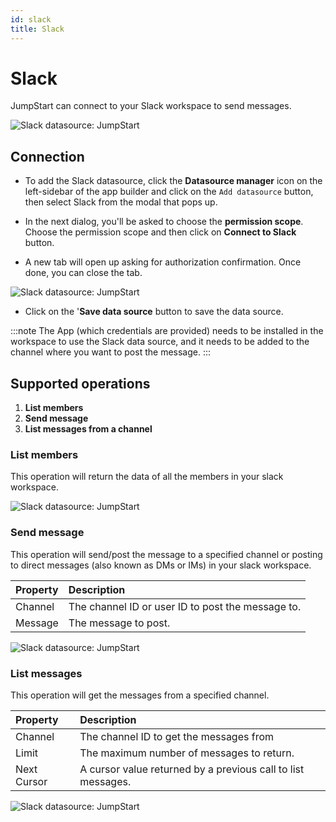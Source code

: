 ```yaml
---
id: slack
title: Slack
---
```


# Slack

JumpStart can connect to your Slack workspace to send messages. 

<div style={{textAlign: 'center'}}>

<img className="screenshot-full" src="/img/datasource-reference/slack/connect.png" alt="Slack datasource: JumpStart"/>

</div>

## Connection
- To add the Slack datasource, click the **Datasource manager** icon on the left-sidebar of the app builder and click on the `Add datasource` button, then select Slack from the modal that pops up.
 
- In the next dialog, you'll be asked to choose the **permission scope**. Choose the permission scope and then click on **Connect to Slack** button.

- A new tab will open up asking for authorization confirmation. Once done, you can close the tab.

<div style={{textAlign: 'center'}}>

<img className="screenshot-full" src="/img/datasource-reference/slack/authorize.png" alt="Slack datasource: JumpStart"/>

</div>

- Click on the '**Save data source** button to save the data source.


:::note
The App (which credentials are provided) needs to be installed in the workspace to use the Slack data source, and it needs to be added to the channel where you want to post the message.
:::

## Supported operations

1. **List members**
2. **Send message**
3. **List messages from a channel**

### List members

This operation will return the data of all the members in your slack workspace.

<div style={{textAlign: 'center'}}>

<img className="screenshot-full" src="/img/datasource-reference/slack/listmembers.png" alt="Slack datasource: JumpStart"/>

</div>

### Send message

This operation will send/post the message to a specified channel or posting to direct messages (also known as DMs or IMs) in your slack workspace.

| Property | Description |
| :--- | :--- |
| Channel | The channel ID or user ID to post the message to. |
| Message | The message to post. |

<div style={{textAlign: 'center'}}>

<img className="screenshot-full" src="/img/datasource-reference/slack/sendmessage.png" alt="Slack datasource: JumpStart"/>

</div>

### List messages

This operation will get the messages from a specified channel.

| Property | Description                             |
| :--- |:----------------------------------------|
| Channel | The channel ID to get the messages from |
| Limit | The maximum number of messages to return. |
| Next Cursor | A cursor value returned by a previous call to list messages. |

<div style={{textAlign: 'center'}}>

<img className="screenshot-full" src="/img/datasource-reference/slack/listmessages.png" alt="Slack datasource: JumpStart"/>

</div>
